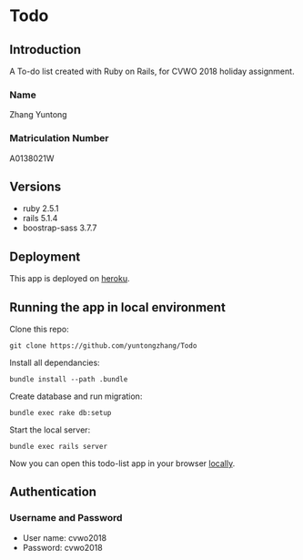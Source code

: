 # Todo

## Introduction

A To-do list created with Ruby on Rails, for CVWO 2018 holiday assignment.

### Name

Zhang Yuntong

### Matriculation Number

A0138021W

## Versions

* ruby 2.5.1
* rails 5.1.4
* boostrap-sass 3.7.7

## Deployment

This app is deployed on [heroku](https://cvwotodo.herokuapp.com/).

## Running the app in local environment

Clone this repo:

```shell
git clone https://github.com/yuntongzhang/Todo
```

Install all dependancies:

```shell
bundle install --path .bundle
```

Create database and run migration:

```shell
bundle exec rake db:setup
```

Start the local server:

```shell
bundle exec rails server
```

Now you can open this todo-list app in your browser [locally](http://localhost:3000/).

## Authentication

### Username and Password

* User name: cvwo2018
* Password: cvwo2018
